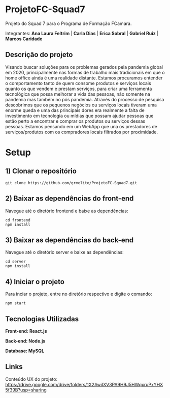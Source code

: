 # ProjetoFC-Squad7
Projeto do Squad 7 para o Programa de Formação FCamara.

Integrantes: **Ana Laura Feltrim** |
**Carla Dias** |
**Erica Sobral** |
**Gabriel Ruiz** |
**Marcos Caridade** 


## Descrição do projeto
Visando buscar soluções para os problemas gerados pela pandemia global em 2020, principalmente nas formas de trabalho mais tradicionais em que o home office ainda é uma realidade distante. Estamos procuramos entender o comportamento tanto de quem consome produtos e serviços locais quanto os que vendem e prestam serviços, para criar uma ferramenta tecnológica que possa melhorar a vida das pessoas, não somente na pandemia mas também no pós pandemia. Através do processo de pesquisa descobrimos que os pequenos negócios ou serviços locais tiveram uma enorme queda e uma das principais dores era realmente a falta de investimento em tecnologia  ou mídias que possam ajudar pessoas que estão perto a encontrar e comprar os produtos ou serviços dessas pessoas. Estamos pensando em um WebApp que una os prestadores de serviços/produtos com os compradores locais filtrados por proximidade.

# Setup

## 1) Clonar o repositório
```
git clone https://github.com/grmelito/ProjetoFC-Squad7.git
```
## 2) Baixar as dependências do front-end
Navegue até o diretório frontend e baixe as dependências:
```
cd frontend
npm install
```
## 3) Baixar as dependências do back-end
Navegue até o diretório server e baixe as dependências:
```
cd server
npm install
```
## 4) Iniciar o projeto
Para inciar o projeto, entre no diretório respectivo e digite o comando:
```
npm start
```
## Tecnologias Utilizadas

**Front-end: React.js**

**Back-end: Node.js**

**Database: MySQL**

## Links

Conteúdo UX do projeto: https://drive.google.com/drive/folders/1X2AwiIXV3PA9H9J5HWqxruPxYHX5f39B?usp=sharing
